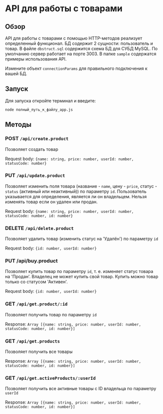 # API для работы с товарами

## Обзор

API для работы с товарами с помощью HTTP-методов реализует определенный функционал. БД содержит 2 сущности: пользователь и товар. В файле `dbstruct.sql` содержится схема БД для СУБД MySQL. По умолчанию сервер работает на порте 3003. В папке `sample` содержатся примеры использования API.

Измените объект `connectionParams` для правильного подключения к вашей БД.

## Запуск

Для запуска откройте терминал и введите:

`node полный_путь_к_файлу_app.js`

## Методы

### POST `/api/create.product`

Позволяет создать товар

Request body: `{name: string, price: number, userId: number, statusCode: number}`

### PUT `/api/update.product`

Позволяет изменить поля товара (название - `name`, цену - `price`, статус - `status` (активный или неактивный)) по параметру `id`. Пользователь указывается для определения, является ли он владельцем. Нельзя изменять товар если он удален или продан.

Request body: `{name: string, price: number, userId: number, statusCode: number, id: number}`

### DELETE `/api/delete.product`

Позволяет удалить товар (изменить статус на 'Удалён') по параметру `id`

Request body: `{id: number, userId: number}`

### PUT /api/buy.product

Позволяет купить товар по параметру `id`, т. е. изменяет статус товара на 'Продан'. Владелец не может купить свой товар. Купить можно товар только со статусом 'Активен'.

Request body: `{id: number, userId: number}`

### GET `/api/get.product/:id`

Позволяет получить товар по параметру `id`

Response: `Array [{name: string, price: number, userId: number, statusCode: number, id: number}]`

### GET `/api/get.products`

Позволяет получить все товары

Response: `Array [{name: string, price: number, userId: number, statusCode: number, id: number}]`

### GET `/api/get.activeProducts/:userId`

Позволяет получить все активные товары с ID владельца по параметру `userId`

Response: `Array [{name: string, price: number, userId: number, statusCode: number, id: number}]`